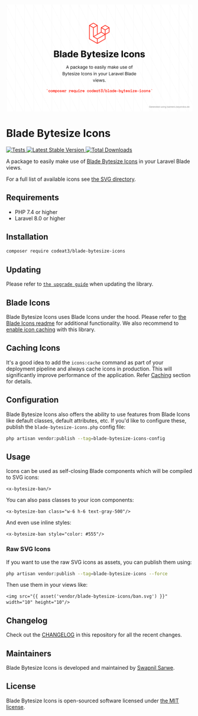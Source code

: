 <p align="center">
    <img src="./socialcard-blade-bytesize-icons.png" width="1280" title="Social Card Blade Bytesize Icons">
</p>

# Blade Bytesize Icons

<a href="https://github.com/codeat3/blade-bytesize-icons/actions?query=workflow%3ATests">
    <img src="https://github.com/codeat3/blade-bytesize-icons/workflows/Tests/badge.svg" alt="Tests">
</a>
<a href="https://packagist.org/packages/codeat3/blade-bytesize-icons">
    <img src="https://img.shields.io/packagist/v/codeat3/blade-bytesize-icons" alt="Latest Stable Version">
</a>
<a href="https://packagist.org/packages/codeat3/blade-bytesize-icons">
    <img src="https://img.shields.io/packagist/dt/codeat3/blade-bytesize-icons" alt="Total Downloads">
</a>

A package to easily make use of [Blade Bytesize Icons](https://github.com/danklammer/bytesize-icons) in your Laravel Blade views.

For a full list of available icons see [the SVG directory](resources/svg).

## Requirements

- PHP 7.4 or higher
- Laravel 8.0 or higher

## Installation

```bash
composer require codeat3/blade-bytesize-icons
```

## Updating

Please refer to [`the upgrade guide`](UPGRADE.md) when updating the library.

## Blade Icons

Blade Bytesize Icons uses Blade Icons under the hood. Please refer to [the Blade Icons readme](https://github.com/blade-ui-kit/blade-icons) for additional functionality. We also recommend to [enable icon caching](https://github.com/blade-ui-kit/blade-icons#caching) with this library.

## Caching Icons

It's a good idea to add the `icons:cache` command as part of your deployment pipeline and always cache icons in production. This will significantly improve performance of the application. Refer [Caching](https://github.com/driesvints/blade-icons?tab=readme-ov-file#caching) section for details.

## Configuration

Blade Bytesize Icons also offers the ability to use features from Blade Icons like default classes, default attributes, etc. If you'd like to configure these, publish the `blade-bytesize-icons.php` config file:

```bash
php artisan vendor:publish --tag=blade-bytesize-icons-config
```

## Usage

Icons can be used as self-closing Blade components which will be compiled to SVG icons:

```blade
<x-bytesize-ban/>
```

You can also pass classes to your icon components:

```blade
<x-bytesize-ban class="w-6 h-6 text-gray-500"/>
```

And even use inline styles:

```blade
<x-bytesize-ban style="color: #555"/>
```

### Raw SVG Icons

If you want to use the raw SVG icons as assets, you can publish them using:

```bash
php artisan vendor:publish --tag=blade-bytesize-icons --force
```

Then use them in your views like:

```blade
<img src="{{ asset('vendor/blade-bytesize-icons/ban.svg') }}" width="10" height="10"/>
```

## Changelog

Check out the [CHANGELOG](CHANGELOG.md) in this repository for all the recent changes.

## Maintainers

Blade Bytesize Icons is developed and maintained by [Swapnil Sarwe](https://swapnilsarwe.com).

## License

Blade Bytesize Icons is open-sourced software licensed under [the MIT license](LICENSE.md).
